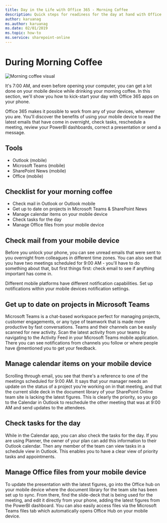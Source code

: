 ```yaml
---
title: Day in the Life with Office 365 - Morning Coffee
description: Quick steps for readiness for the day at hand with Office 365
author: karuanag
ms.author: karuanag
ms.date: 02/01/2019
ms.topic: how-to
ms.service: sharepoint-online
---
```


# During Morning Coffee

![Morning coffee visual](media/ditl_coffee.png)

It's 7:00 AM, and even before opening your computer, you can get a lot done on your mobile device while drinking your morning coffee. In this section, we'll show you how to kick-start your day with Office 365 apps on your phone.

Office 365 makes it possible to work from any of your devices, wherever you are. You'll discover the benefits of using your mobile device to read the latest emails that have come in overnight, check tasks, reschedule a meeting, review your PowerBI dashboards, correct a presentation or send a message. 

## Tools
- Outlook (mobile)
- Microsoft Teams (mobile)
- SharePoint News (mobile)
- Office (mobile)

## Checklist for your morning coffee
- Check mail in Outlook or Outlook mobile
- Get up to date on projects in Microsoft Teams & SharePoint News
- Manage calendar items on your mobile device
- Check tasks for the day
- Manage Office files from your mobile device 

## Check mail from your mobile device
Before you unlock your phone, you can see unread emails that were sent to you overnight from colleagues in different time zones. You can also see that you have two meetings scheduled for 9:00 AM - you'll have to do something about that, but first things first: check email to see if anything important has come in.

Different mobile platforms have different notification capabilities. Set up notifications within your mobile devices notification settings. 

## Get up to date on projects in Microsoft Teams
​Microsoft Teams is a chat-based workspace perfect for managing projects, customer engagements, or any type of teamwork that is made more productive by fast conversations. Teams and their channels can be easily scanned for new activity. Scan the latest activity from your teams by navigating to the Activity Feed in your Microsoft Teams mobile application. There you can see notifications from channels you follow or where people have @mentioned you to get your feedback.  

## Manage calendar items on your mobile device
Scrolling through email, you see that there's a reference to one of the meetings scheduled for 9:00 AM. It says that your manager needs an update on the status of a project you're working on in that meeting, and that the current slide deck in the document library of your SharePoint Online team site is lacking the latest figures. This is clearly the priority, so you go to the Calendar in Outlook to reschedule the other meeting that was at 9:00 AM and send updates to the attendees.

## Check tasks for the day
While in the Calendar app, you can also check the tasks for the day. If you are using Planner, the owner of your plan can add this information to their Outlook calendar. Then any member of the team can view tasks in a schedule view in Outlook. This enables you to have a clear view of priority tasks and appointments.  

## Manage Office files from your mobile device
To update the presentation with the latest figures, go into the Office hub on your mobile device where the document library for the team site has been set up to sync. From there, find the slide-deck that is being used for the meeting, and edit it directly from your phone, adding the latest figures from the PowerBI dashboard. You can also easily access files via the Microsoft Teams files tab which automatically opens Office Hub on your mobile device. 